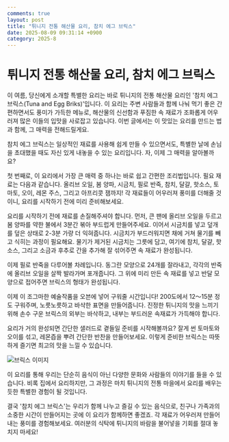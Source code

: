 ```yaml
---
comments: true
layout: post
title: "튀니지 전통 해산물 요리, 참치 에그 브릭스"
date: 2025-08-09 09:31:14 +0900
category: 2025-8
---
```


# 튀니지 전통 해산물 요리, 참치 에그 브릭스

이 여름, 당신에게 소개할 특별한 요리는 바로 튀니지의 전통 해산물 요리인 '참치 에그 브릭스(Tuna and Egg Briks)'입니다. 이 요리는 주변 사람들과 함께 나눠 먹기 좋은 간편하면서도 풍미가 가득한 메뉴로, 해산물의 신선함과 푸짐한 속 재료가 조화롭게 어우러져 많은 이들의 입맛을 사로잡고 있습니다. 이번 글에서는 이 맛있는 요리를 만드는 법과 함께, 그 매력을 전해드릴게요.

참치 에그 브릭스는 일상적인 재료를 사용해 쉽게 만들 수 있으면서도, 특별한 날에 손님을 초대했을 때도 자신 있게 내놓을 수 있는 요리입니다. 자, 이제 그 매력을 알아볼까요?

첫 번째로, 이 요리에서 가장 큰 매력 중 하나는 바로 쉽고 간편한 조리법입니다. 필요 재료는 다음과 같습니다. 올리브 오일, 봄 양파, 시금치, 필로 반죽, 참치, 달걀, 핫소스, 토마토, 오이, 레몬 주스, 그리고 아프리콧 잼까지! 각 재료들이 어우러져 풍미를 더해줄 것이니, 요리를 시작하기 전에 미리 준비해보세요.

요리를 시작하기 전에 재료를 손질해주셔야 합니다. 먼저, 큰 팬에 올리브 오일을 두르고 봄 양파를 약한 불에서 3분간 볶아 부드럽게 만들어주세요. 이어서 시금치를 넣고 덮개를 덮은 상태로 2-3분 가량 더 익혀줍니다. 시금치가 부드러워지면 채에 거쳐 물기를 빼고 식히는 과정이 필요해요. 물기가 제거된 시금치는 그릇에 담고, 여기에 참치, 달걀, 핫소스, 그리고 소금과 후추로 간을 추가해 잘 섞어주면 속 재료가 완성됩니다.

이제 필로 반죽을 다루어볼 차례입니다. 동그란 모양으로 24개를 잘라내고, 각각의 반죽에 올리브 오일을 살짝 발라가며 포개줍니다. 그 위에 미리 만든 속 재료를 넣고 반달 모양으로 접어주면 브릭스의 형태가 완성됩니다.

이제 이 조그마한 예술작품을 오븐에 넣어 구워줄 시간입니다! 200도에서 12～15분 정도 구워주며, 노릇노릇하고 바삭한 표면을 만들어줍니다. 진정한 튀니지의 맛을 느끼기 위해 손수 구운 브릭스의 외부는 바삭하고, 내부는 부드러운 속재료가 가득해야 합니다.

요리가 거의 완성되면 간단한 샐러드로 곁들일 준비를 시작해볼까요? 잘게 썬 토마토와 오이를 섞고, 레몬즙을 뿌려 간단한 반찬을 만들어보세요. 이렇게 준비한 브릭스는 따뜻하게 즐기면 최고의 맛을 느낄 수 있습니다.

![브릭스 이미지](https://www.themealdb.com/images/media/meals/2dsltq1560461468.jpg)

이 요리를 통해 우리는 단순히 음식이 아닌 다양한 문화와 사람들의 이야기를 들을 수 있습니다. 비록 집에서 요리하지만, 그 과정은 마치 튀니지의 전통 마을에서 요리를 배우는 듯한 특별한 경험이 될 것입니다.

결국 '참치 에그 브릭스'는 우리가 함께 나누고 즐길 수 있는 음식으로, 친구나 가족과의 소중한 시간이 만들어지는 곳에 이 요리가 함께하면 좋겠죠. 각 재료가 어우러져 만들어내는 풍미를 경험해보세요. 여러분의 식탁에 튀니지의 바람을 불어넣을 기회를 절대 놓치지 마세요!